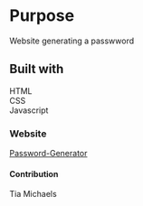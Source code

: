 <h1>Purpose</h1>
<p> Website generating a passwword
<h2>Built with</h2>
<p>HTML <br>
CSS <br>
Javascript</p>
<h3>Website</h3>
<a href="https://tmichae4.github.io/Generate-password/">Password-Generator</a>
<h4>Contribution</h4>
Tia Michaels
